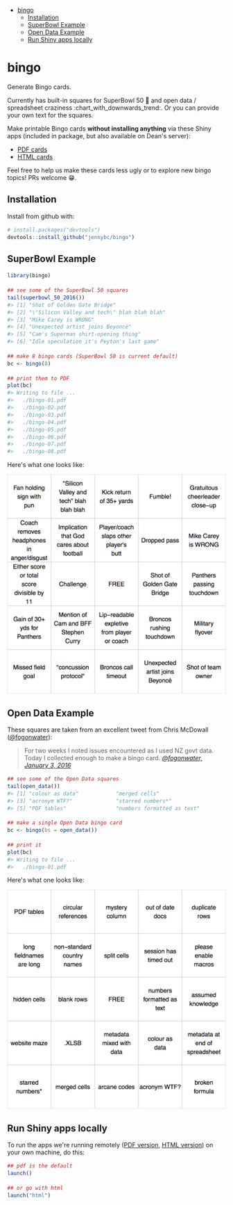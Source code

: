 
-   [bingo](#bingo)
    -   [Installation](#installation)
    -   [SuperBowl Example](#superbowl-example)
    -   [Open Data Example](#open-data-example)
    -   [Run Shiny apps locally](#run-shiny-apps-locally)

<!-- README.md is generated from README.Rmd. Please edit that file -->
bingo
=====

Generate Bingo cards.

Currently has built-in squares for SuperBowl 50 :football: and open data / spreadsheet craziness :chart\_with\_downwards\_trend:. Or you can provide your own text for the squares.

Make printable Bingo cards **without installing anything** via these Shiny apps (included in package, but also available on Dean's server):

-   [PDF cards](http://daattali.com/shiny/bingo-pdf/)
-   [HTML cards](http://daattali.com/shiny/bingo-html/)

Feel free to help us make these cards less ugly or to explore new bingo topics! PRs welcome :grin:.

Installation
------------

Install from github with:

``` r
# install.packages("devtools")
devtools::install_github("jennybc/bingo")
```

SuperBowl Example
-----------------

``` r
library(bingo)

## see some of the SuperBowl 50 squares
tail(superbowl_50_2016())
#> [1] "Shot of Golden Gate Bridge"                
#> [2] "\"Silicon Valley and tech\" blah blah blah"
#> [3] "Mike Carey is WRONG"                       
#> [4] "Unexpected artist joins Beyoncé"           
#> [5] "Cam's Superman shirt-opening thing"        
#> [6] "Idle speculation it's Peyton's last game"

## make 8 bingo cards (SuperBowl 50 is current default)
bc <- bingo(8)

## print them to PDF
plot(bc)
#> Writing to file ...
#>   ./bingo-01.pdf
#>   ./bingo-02.pdf
#>   ./bingo-03.pdf
#>   ./bingo-04.pdf
#>   ./bingo-05.pdf
#>   ./bingo-06.pdf
#>   ./bingo-07.pdf
#>   ./bingo-08.pdf
```

Here's what one looks like:

![](img/bingo-01-superbowl-50-2016.png)

Open Data Example
-----------------

These squares are taken from an excellent tweet from Chris McDowall ([@fogonwater](https://twitter.com/fogonwater)):

> For two weeks I noted issues encountered as I used NZ govt data. Today I collected enough to make a bingo card. *[@fogonwater, January 3, 2016](https://twitter.com/fogonwater/status/683785398112260097)*

``` r
## see some of the Open Data squares
tail(open_data())
#> [1] "colour as data"            "merged cells"             
#> [3] "acronym WTF?"              "starred numbers*"         
#> [5] "PDF tables"                "numbers formatted as text"

## make a single Open Data bingo card
bc <- bingo(bs = open_data())

## print it
plot(bc)
#> Writing to file ...
#>   ./bingo-01.pdf
```

Here's what one looks like:

![](img/bingo-01-open-data.png)

Run Shiny apps locally
----------------------

To run the apps we're running remotely ([PDF version](http://daattali.com/shiny/bingo-pdf/), [HTML version](http://daattali.com/shiny/bingo-html/)) on your own machine, do this:

``` r
## pdf is the default
launch()

## or go with html
launch("html")
```
